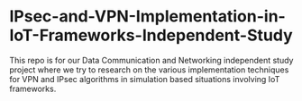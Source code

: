 # IPsec-and-VPN-Implementation-in-IoT-Frameworks-Independent-Study
This repo is for our Data Communication and Networking independent study project where we try to research on the various implementation techniques for VPN and IPsec algorithms in simulation based situations involving IoT frameworks.  
